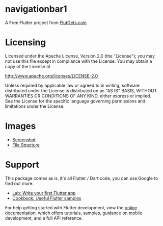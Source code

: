# navigationbar1

A Free Flutter project from [FlutGets.com](https://flutgets.com)


# Licensing
Licensed under the Apache License, Version 2.0 (the "License");
you may not use this file except in compliance with the License.
You may obtain a copy of the License at

http://www.apache.org/licenses/LICENSE-2.0

Unless required by applicable law or agreed to in writing, software
distributed under the License is distributed on an "AS IS" BASIS,
WITHOUT WARRANTIES OR CONDITIONS OF ANY KIND, either express or implied.
See the License for the specific language governing permissions and
limitations under the License.

# Images
- [Screenshot](https://raw.githubusercontent.com/DutchDanny/com.flutgets.navigationbar1/master/screens/flutgets_navigationbar1.jpg)
- [File Structure](https://raw.githubusercontent.com/DutchDanny/com.flutgets.navigationbar1/master/screens/flutgets_file_structure_android_studio_navigationbar1.jpg)




# Support
This package comes as is, it's all Flutter / Dart code, you can use Google to find out more.

- [Lab: Write your first Flutter app](https://docs.flutter.dev/get-started/codelab)
- [Cookbook: Useful Flutter samples](https://docs.flutter.dev/cookbook)

For help getting started with Flutter development, view the
[online documentation](https://docs.flutter.dev/), which offers tutorials,
samples, guidance on mobile development, and a full API reference.
